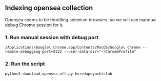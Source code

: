 ## Indexing opensea collection

Opensea seems to be throttling selenium browsers, so we will use mannual debug Chrome session for it.

### 1. Run manual session with debug port

```
/Applications/Google\ Chrome.app/Contents/MacOS/Google\ Chrome --remote-debugging-port=9222 --user-data-dir="~/ChromeProfile"
```

### 2. Run the script

```
python3 download_opensea_nft.py boredapeyachtclub
```
